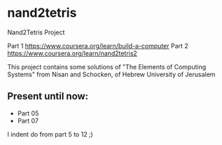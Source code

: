 # nand2tetris
Nand2Tetris Project 

Part 1 https://www.coursera.org/learn/build-a-computer
Part 2 https://www.coursera.org/learn/nand2tetris2

This project contains some solutions of  "The Elements of Computing Systems" from Nisan and Schocken, of Hebrew University of Jerusalem


## Present until now: 
- Part 05
- Part 07

I indent do from part 5 to 12 ;)

